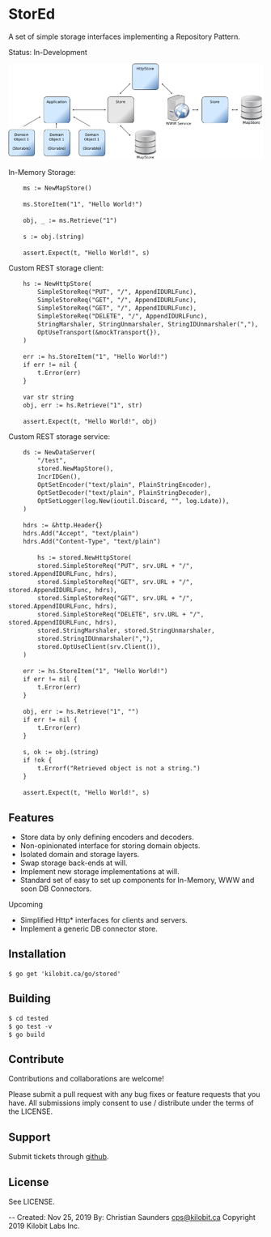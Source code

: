 StorEd
======

A set of simple storage interfaces implementing a Repository Pattern.

Status: In-Development

![StorEd System Components](doc/system_components.png)

In-Memory Storage:

```
	ms := NewMapStore()
	
	ms.StoreItem("1", "Hello World!")

	obj, _ := ms.Retrieve("1")
	
	s := obj.(string)

	assert.Expect(t, "Hello World!", s)
```

Custom REST storage client:

```
	hs := NewHttpStore(
		SimpleStoreReq("PUT", "/", AppendIDURLFunc),
		SimpleStoreReq("GET", "/", AppendIDURLFunc),
		SimpleStoreReq("GET", "/", AppendIDURLFunc),
		SimpleStoreReq("DELETE", "/", AppendIDURLFunc),
		StringMarshaler, StringUnmarshaler, StringIDUnmarshaler(","),
		OptUseTransport(&mockTransport{}),
	)

	err := hs.StoreItem("1", "Hello World!")
	if err != nil {
		t.Error(err)
	}

	var str string
	obj, err := hs.Retrieve("1", str)

	assert.Expect(t, "Hello World!", obj)
```

Custom REST storage service:
```
	ds := NewDataServer(
		"/test",
		stored.NewMapStore(),
		IncrIDGen(),
		OptSetEncoder("text/plain", PlainStringEncoder),
		OptSetDecoder("text/plain", PlainStringDecoder),
		OptSetLogger(log.New(ioutil.Discard, "", log.Ldate)),
	)
	
	hdrs := &http.Header{}
	hdrs.Add("Accept", "text/plain")
	hdrs.Add("Content-Type", "text/plain")

		hs := stored.NewHttpStore(
		stored.SimpleStoreReq("PUT", srv.URL + "/", stored.AppendIDURLFunc, hdrs),
		stored.SimpleStoreReq("GET", srv.URL + "/", stored.AppendIDURLFunc, hdrs),
		stored.SimpleStoreReq("GET", srv.URL + "/", stored.AppendIDURLFunc, hdrs),
		stored.SimpleStoreReq("DELETE", srv.URL + "/", stored.AppendIDURLFunc, hdrs),
		stored.StringMarshaler, stored.StringUnmarshaler,
		stored.StringIDUnmarshaler(","),
		stored.OptUseClient(srv.Client()),
	)
	
	err := hs.StoreItem("1", "Hello World!")
	if err != nil {
		t.Error(err)
	}

	obj, err := hs.Retrieve("1", "")
	if err != nil {
		t.Error(err)
	}

	s, ok := obj.(string)
	if !ok {
		t.Errorf("Retrieved object is not a string.")
	}
	
	assert.Expect(t, "Hello World!", s)

```

Features
--------

- Store data by only defining encoders and decoders.
- Non-opinionated interface for storing domain objects.
- Isolated domain and storage layers.
- Swap storage back-ends at will.
- Implement new storage implementations at will.
- Standard set of easy to set up components for In-Memory, WWW and soon DB Connectors.

Upcoming
- Simplified Http* interfaces for clients and servers.
- Implement a generic DB connector store.

Installation
------------

```
$ go get 'kilobit.ca/go/stored'
```

Building
--------

```
$ cd tested
$ go test -v
$ go build
```

Contribute
----------

Contributions and collaborations are welcome!

Please submit a pull request with any bug fixes or feature requests
that you have. All submissions imply consent to use / distribute under
the terms of the LICENSE.

Support
-------

Submit tickets through [github](https://github.com/kilobit/stored).

License
-------

See LICENSE.

--
Created: Nov 25, 2019
By: Christian Saunders <cps@kilobit.ca>
Copyright 2019 Kilobit Labs Inc.
